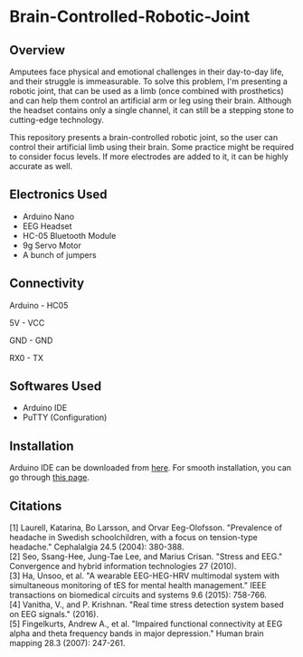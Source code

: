 # Brain-Controlled-Robotic-Joint

## Overview

Amputees face physical and emotional challenges in their day-to-day life, and their struggle is immeasurable. To solve this problem, I'm presenting a robotic joint, that can be used as a limb (once combined with prosthetics) and can help them control an artificial arm or leg using their brain. Although the headset contains only a single channel, it can still be a stepping stone to cutting-edge technology.

This repository presents a brain-controlled robotic joint, so the user can control their artificial limb using their brain. Some practice might be required to consider focus levels. If more electrodes are added to it, it can be highly accurate as well.

## Electronics Used

<ul>
<li>Arduino Nano</li>
<li>EEG Headset</li>
<li>HC-05 Bluetooth Module</li>
<li>9g Servo Motor</li>
<li>A bunch of jumpers</li>
</ul>

## Connectivity

Arduino -   HC05

5V      -   VCC

GND     -   GND

RX0     -   TX


## Softwares Used

<ul>
  <li>Arduino IDE</li>
  <li>PuTTY (Configuration)</li>
</ul>

## Installation

Arduino IDE can be downloaded from <a href = "https://www.arduino.cc/en/software">here</a>. For smooth installation, you can go through <a href = "https://www.arduino.cc/en/guide/windows">this page</a>.

## Citations

[1] Laurell, Katarina, Bo Larsson, and Orvar Eeg-Olofsson. "Prevalence of headache in Swedish schoolchildren, with a focus on tension-type headache." Cephalalgia 24.5 (2004): 380-388. <br>
[2] Seo, Ssang-Hee, Jung-Tae Lee, and Marius Crisan. "Stress and EEG." Convergence and hybrid information technologies 27 (2010). <br>
[3] Ha, Unsoo, et al. "A wearable EEG-HEG-HRV multimodal system with simultaneous monitoring of tES for mental health management." IEEE transactions on biomedical circuits and systems 9.6 (2015): 758-766. <br>
[4] Vanitha, V., and P. Krishnan. "Real time stress detection system based on EEG signals." (2016).<br>
[5] Fingelkurts, Andrew A., et al. "Impaired functional connectivity at EEG alpha and theta frequency bands in major depression." Human brain mapping 28.3 (2007): 247-261.
